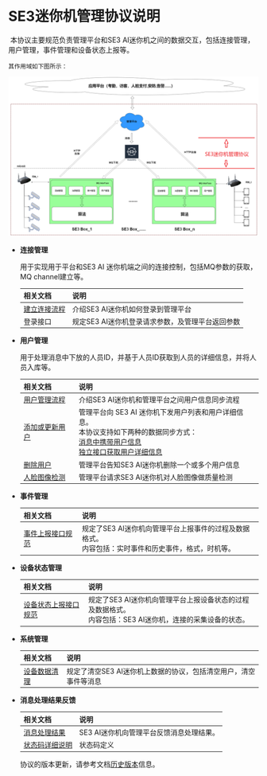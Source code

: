 # SE3迷你机管理协议说明

​		本协议主要规范负责管理平台和SE3 AI迷你机之间的数据交互，包括连接管理，用户管理，事件管理和设备状态上报等。

  	其作用域如下图所示：

![](../../../imgs/box.png)

+ **连接管理**

   用于实现用于平台和SE3 AI 迷你机端之间的连接控制，包括MQ参数的获取，MQ channel建立等。

  | 相关文档  | 说明  |
  | ---- | ---- |
  | [建立连接流程](../../1.-ji-yu-rabbit-mq-de-duan-yun-dui-jie-shuo-ming/2.-mq-jie-kou-liu-cheng-shuo-ming/2.1-jian-li-lian-jie.md) | 介绍SE3 AI迷你机如何登录到管理平台               |
  | 登录接口  | 规定SE3 AI迷你机登录请求参数，及管理平台返回参数 |

+ **用户管理**

   用于处理消息中下放的人员ID，并基于人员ID获取到人员的详细信息，并将人员入库等。

  | 相关文档                                                     | 说明                                                         |
  | :----------------------------------------------------------- | ------------------------------------------------------------ |
  | [用户管理流程](../../1.-ji-yu-rabbit-mq-de-duan-yun-dui-jie-shuo-ming/2.-mq-jie-kou-liu-cheng-shuo-ming/2.2-yong-hu-guan-li.md) | 介绍SE3 AI迷你机和管理平台之间用户信息同步流程               |
  | [添加或更新用户](../../1.-ji-yu-rabbit-mq-de-duan-yun-dui-jie-shuo-ming/5.-mq-ming-ling-jie-kou-xiang-xi-shuo-ming/5.1-yong-hu-guan-li-mq-xiao-xi/5.1.1-tian-jia-huo-geng-xin-yong-hu-addusersplus.md) | 管理平台向 SE3 AI 迷你机下发用户列表和用户详细信息。<br />本协议支持如下两种的数据同步方式：<br />        [消息中携带用户信息]()<br />        [独立接口获取用户详细信息]() |
  | [删除用户](../../1.-ji-yu-rabbit-mq-de-duan-yun-dui-jie-shuo-ming/5.-mq-ming-ling-jie-kou-xiang-xi-shuo-ming/5.1-yong-hu-guan-li-mq-xiao-xi/5.1.2-shan-chu-yong-hu-deleteusers.md) | 管理平台告知SE3 AI迷你机删除一个或多个用户信息               |
  | [人脸图像检测](../../1.-ji-yu-rabbit-mq-de-duan-yun-dui-jie-shuo-ming/5.-mq-ming-ling-jie-kou-xiang-xi-shuo-ming/5.3-ren-lian-tu-pian-zhi-liang-jian-ce-fiqamq-xiao-xi.md) | 管理平台请求SE3 AI迷你机对人脸图像做质量检测                 |

+ **事件管理**

  | 相关文档     | 说明  |
  | --------------- | ---------------------- |
  | [事件上报接口规范](../../1.-ji-yu-rabbit-mq-de-duan-yun-dui-jie-shuo-ming/7.-she-bei-shang-bao-xin-xi-de-jie-kou-gui-fan/7.1-shi-shi-shi-jian-shang-bao-nei-rong.md) | 规定了SE3 AI迷你机向管理平台上报事件的过程及数据格式。<br />内容包括：实时事件和历史事件，格式，时机等。 |

+ **设备状态管理**

  | 相关文档   | 说明   |
  | ---- | ------ |
  | [设备状态上报接口规范](../../1.-ji-yu-rabbit-mq-de-duan-yun-dui-jie-shuo-ming/7.-she-bei-shang-bao-xin-xi-de-jie-kou-gui-fan/7.2-she-bei-cao-zuo-shi-jian-shang-bao.md) | 规定了SE3 AI迷你机向管理平台上报设备状态的过程及数据格式。<br />内容包括：SE3 AI迷你机，连接的采集设备的状态。 |

+ **系统管理**

  | 相关文档 | 说明    |
  | ------ | ------ |
  | [设备数据清理](../../1.-ji-yu-rabbit-mq-de-duan-yun-dui-jie-shuo-ming/5.-mq-ming-ling-jie-kou-xiang-xi-shuo-ming/5.2-she-bei-shu-ju-qing-li-mq-xiao-xi.md) | 规定了清空SE3 AI迷你机上数据的协议，包括清空用户，清空事件等消息 |

+ **消息处理结果反馈**

  | 相关文档 | 说明   |
  | -------------------- | ------------------ |
  | [消息处理结果](../../1.-ji-yu-rabbit-mq-de-duan-yun-dui-jie-shuo-ming/5.-mq-ming-ling-jie-kou-xiang-xi-shuo-ming/5.4-mq-zhi-hang-jie-guo-fan-hui-jie-kou.md) | SE3 AI迷你机向管理平台反馈消息处理结果。 |
  | [状态码详细说明](../../1.-ji-yu-rabbit-mq-de-duan-yun-dui-jie-shuo-ming/3.-zhuang-tai-ma-xiang-xi-shuo-ming.md) | 状态码定义    |

  协议的版本更新，请参考文档[历史版本](../../1.-ji-yu-rabbit-mq-de-duan-yun-dui-jie-shuo-ming/README.md)信息。